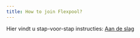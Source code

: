 ```yaml
---
title: How to join Flexpool?
---
```


Hier vindt u stap-voor-stap instructies: [Aan de slag](/get-started)
